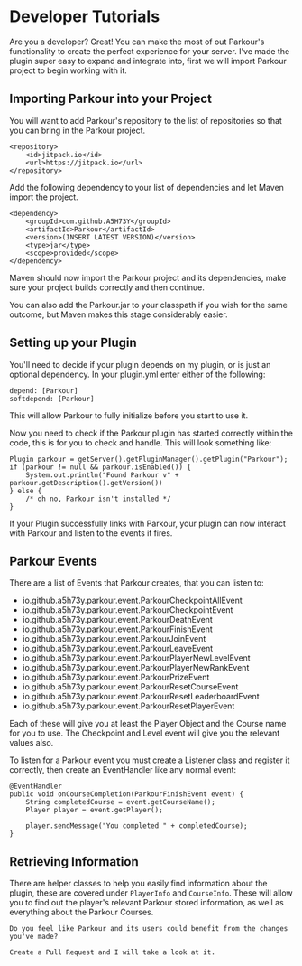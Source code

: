 Developer Tutorials
======

Are you a developer? Great! You can make the most of out Parkour's functionality to create the perfect experience for your server. I've made the plugin super easy to expand and integrate into, first we will import Parkour project to begin working with it.

## Importing Parkour into your Project

You will want to add Parkour's repository to the list of repositories so that you can bring in the Parkour project.

```
<repository>
    <id>jitpack.io</id>
    <url>https://jitpack.io</url>
</repository>
```

Add the following dependency to your list of dependencies and let Maven import the project.

```
<dependency>
    <groupId>com.github.A5H73Y</groupId>
    <artifactId>Parkour</artifactId>
    <version>(INSERT LATEST VERSION)</version>
    <type>jar</type>
    <scope>provided</scope>
</dependency>
```

Maven should now import the Parkour project and its dependencies, make sure your project builds correctly and then continue.

You can also add the Parkour.jar to your classpath if you wish for the same outcome, but Maven makes this stage considerably easier.

## Setting up your Plugin

You'll need to decide if your plugin depends on my plugin, or is just an optional dependency. In your plugin.yml enter either of the following:

```
depend: [Parkour]
softdepend: [Parkour]
```

This will allow Parkour to fully initialize before you start to use it.

Now you need to check if the Parkour plugin has started correctly within the code, this is for you to check and handle. This will look something like: 

```
Plugin parkour = getServer().getPluginManager().getPlugin("Parkour");
if (parkour != null && parkour.isEnabled()) {
    System.out.println("Found Parkour v" + parkour.getDescription().getVersion())
} else {
    /* oh no, Parkour isn't installed */
}
```

If your Plugin successfully links with Parkour, your plugin can now interact with Parkour and listen to the events it fires.

## Parkour Events

There are a list of Events that Parkour creates, that you can listen to:

* io.github.a5h73y.parkour.event.ParkourCheckpointAllEvent
* io.github.a5h73y.parkour.event.ParkourCheckpointEvent
* io.github.a5h73y.parkour.event.ParkourDeathEvent
* io.github.a5h73y.parkour.event.ParkourFinishEvent
* io.github.a5h73y.parkour.event.ParkourJoinEvent
* io.github.a5h73y.parkour.event.ParkourLeaveEvent
* io.github.a5h73y.parkour.event.ParkourPlayerNewLevelEvent
* io.github.a5h73y.parkour.event.ParkourPlayerNewRankEvent
* io.github.a5h73y.parkour.event.ParkourPrizeEvent
* io.github.a5h73y.parkour.event.ParkourResetCourseEvent
* io.github.a5h73y.parkour.event.ParkourResetLeaderboardEvent
* io.github.a5h73y.parkour.event.ParkourResetPlayerEvent

Each of these will give you at least the Player Object and the Course name for you to use. The Checkpoint and Level event will give you the relevant values also.

To listen for a Parkour event you must create a Listener class and register it correctly, then create an EventHandler like any normal event:

```
@EventHandler
public void onCourseCompletion(ParkourFinishEvent event) {
    String completedCourse = event.getCourseName();
    Player player = event.getPlayer();

    player.sendMessage("You completed " + completedCourse);
}
```

## Retrieving Information

There are helper classes to help you easily find information about the plugin, these are covered under `PlayerInfo` and `CourseInfo`. These will allow you to find out the player's relevant Parkour stored information, as well as everything about the Parkour Courses.

    Do you feel like Parkour and its users could benefit from the changes you've made?
    
    Create a Pull Request and I will take a look at it.



